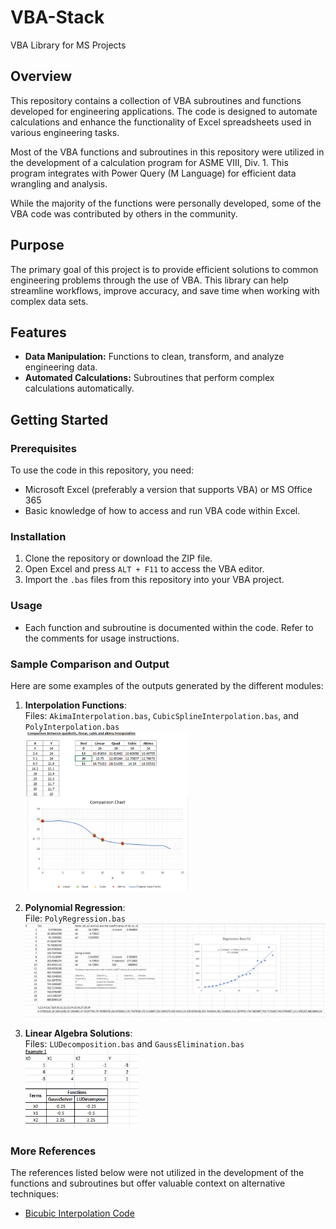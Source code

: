 # VBA-Stack
VBA Library for MS Projects

## Overview

This repository contains a collection of VBA subroutines and functions developed for engineering applications. The code is designed to automate calculations and enhance the functionality of Excel spreadsheets used in various engineering tasks.

Most of the VBA functions and subroutines in this repository were utilized in the development of a calculation program for ASME VIII, Div. 1. This program integrates with Power Query (M Language) for efficient data wrangling and analysis.

While the majority of the functions were personally developed, some of the VBA code was contributed by others in the community.

## Purpose

The primary goal of this project is to provide efficient solutions to common engineering problems through the use of VBA. This library can help streamline workflows, improve accuracy, and save time when working with complex data sets.

## Features

- **Data Manipulation:** Functions to clean, transform, and analyze engineering data.
- **Automated Calculations:** Subroutines that perform complex calculations automatically.

## Getting Started

### Prerequisites

To use the code in this repository, you need:
- Microsoft Excel (preferably a version that supports VBA) or MS Office 365
- Basic knowledge of how to access and run VBA code within Excel.

### Installation

1. Clone the repository or download the ZIP file.
2. Open Excel and press `ALT + F11` to access the VBA editor.
3. Import the `.bas` files from this repository into your VBA project.

### Usage

- Each function and subroutine is documented within the code. Refer to the comments for usage instructions.

### Sample Comparison and Output
Here are some examples of the outputs generated by the different modules:

1. **Interpolation Functions**:  
   Files: `AkimaInterpolation.bas`, `CubicSplineInterpolation.bas`, and `PolyInterpolation.bas`  
   <img src="Interpolation/Interpolation_Function_Comparison.png" alt="Interpolation Function Comparison" width="260" />

2. **Polynomial Regression**:  
   File: `PolyRegression.bas`  
   <img src="Statistical-Technique/Regression_Function_Sample.png" alt="Regression Function Sample" width="700" />

3. **Linear Algebra Solutions**:  
   Files: `LUDecomposition.bas` and `GaussElimination.bas`  
   <img src="Linear-Algebra/SystemOfEqn_Solver.png" alt="System of Equations Solver" width="180" />
   
### More References

The references listed below were not utilized in the development of the functions and subroutines but offer valuable context on alternative techniques:

- [Bicubic Interpolation Code](https://mathformeremortals.wordpress.com/)


